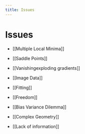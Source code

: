 ```yaml
---
title: Issues
---
```


# Issues
- [[Multiple Local Minima]]

- [[Saddle Points]]

- [[Vanishingexploding gradients]]

- [[Image Data]]

- [[Fitting]]

- [[Freedom]]
- [[Bias Variance Dilemma]]
- [[Complex Geometry]]
- [[Lack of information]]










